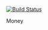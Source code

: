 [![Build Status](https://travis-ci.org/knaufk/beertopeer.png?branch=master)](https://travis-ci.org/knaufk/beertopeer)

Money
